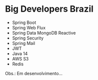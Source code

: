 # Big Developers Brazil

* Spring Boot
* Spring Web Flux
* Spring Data MongoDB Reactive
* Spring Security
* Spring Mail
* JWT
* Java 14
* AWS S3
* Redis

Obs.: Em desenvolvimento...
